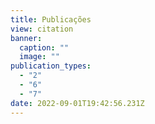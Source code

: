 ```yaml
---
title: Publicações
view: citation
banner:
  caption: ""
  image: ""
publication_types:
  - "2"
  - "6"
  - "7"
date: 2022-09-01T19:42:56.231Z
---
```

